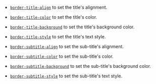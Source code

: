 - [`border-title-align`](./border_title_align.md) to set the title's alignment.
- [`border-title-color`](./border_subtitle_color.md) to set the title's color.
- [`border-title-background`](./border_subtitle_background.md) to set the title's background color.
- [`border-title-style`](./border_subtitle_style.md) to set the title's text style.

- [`border-subtitle-align`](./border_subtitle_align.md) to set the sub-title's alignment.
- [`border-subtitle-color`](./border_subtitle_color.md) to set the sub-title's color.
- [`border-subtitle-background`](./border_subtitle_background.md) to set the sub-title's background color.
- [`border-subtitle-style`](./border_subtitle_style.md) to set the sub-title's text style.
